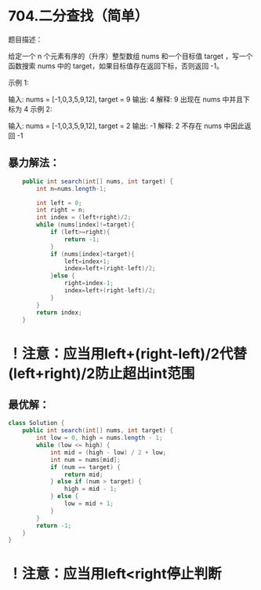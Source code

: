 # 704.二分查找（简单）

题目描述：

给定一个 n 个元素有序的（升序）整型数组 nums 和一个目标值 target  ，写一个函数搜索 nums 中的 target，如果目标值存在返回下标，否则返回 -1。


示例 1:

输入: nums = [-1,0,3,5,9,12], target = 9
输出: 4
解释: 9 出现在 nums 中并且下标为 4
示例 2:

输入: nums = [-1,0,3,5,9,12], target = 2
输出: -1
解释: 2 不存在 nums 中因此返回 -1

## 暴力解法：

```java
    public int search(int[] nums, int target) {
        int n=nums.length-1;

        int left = 0;
        int right = n;
        int index = (left+right)/2;
        while (nums[index]!=target){
            if (left>=right){
                return -1;
            }
            if (nums[index]<target){
                left=index+1;
                index=left+(right-left)/2;
            }else {
                right=index-1;
                index=left+(right-left)/2;
            }
        }
        return index;
    }
```

# ！注意：应当用left+(right-left)/2代替(left+right)/2防止超出int范围

## 最优解：

```java
class Solution {
    public int search(int[] nums, int target) {
        int low = 0, high = nums.length - 1;
        while (low <= high) {
            int mid = (high - low) / 2 + low;
            int num = nums[mid];
            if (num == target) {
                return mid;
            } else if (num > target) {
                high = mid - 1;
            } else {
                low = mid + 1;
            }
        }
        return -1;
    }
}

```

# ！注意：应当用left<right停止判断